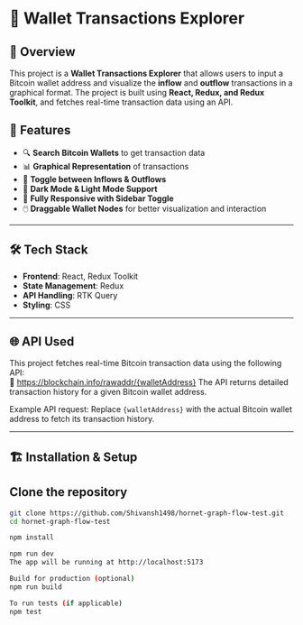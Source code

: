 # 🚀 Wallet Transactions Explorer

## 📌 Overview

This project is a **Wallet Transactions Explorer** that allows users to input a Bitcoin wallet address and visualize the **inflow** and **outflow** transactions in a graphical format. The project is built using **React, Redux, and Redux Toolkit**, and fetches real-time transaction data using an API.

## 🎯 Features

- 🔍 **Search Bitcoin Wallets** to get transaction data
- 📊 **Graphical Representation** of transactions
- 🔄 **Toggle between Inflows & Outflows**
- 🎨 **Dark Mode & Light Mode Support**
- 📱 **Fully Responsive with Sidebar Toggle**
- 🖱️ **Draggable Wallet Nodes** for better visualization and interaction

---

## 🛠️ Tech Stack

- **Frontend**: React, Redux Toolkit
- **State Management**: Redux
- **API Handling**: RTK Query
- **Styling**: CSS

---

## 🌐 API Used

This project fetches real-time Bitcoin transaction data using the following API:  
🔗 https://blockchain.info/rawaddr/{walletAddress}
The API returns detailed transaction history for a given Bitcoin wallet address.

Example API request: Replace `{walletAddress}` with the actual Bitcoin wallet address to fetch its transaction history.

---

## 🏗️ Installation & Setup

## Clone the repository

```bash
git clone https://github.com/Shivansh1498/hornet-graph-flow-test.git
cd hornet-graph-flow-test

npm install

npm run dev
The app will be running at http://localhost:5173

Build for production (optional)
npm run build

To run tests (if applicable)
npm test
```
